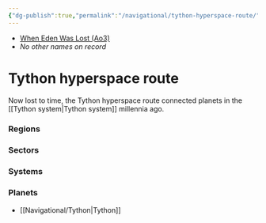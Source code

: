 ```yaml
---
{"dg-publish":true,"permalink":"/navigational/tython-hyperspace-route/","tags":["map","hyperlane"]}
---
```


- [When Eden Was Lost (Ao3)](https://archiveofourown.org/works/19334440/chapters/45992584)
- *No other names on record*
# Tython hyperspace route

Now lost to time, the Tython hyperspace route connected planets in the [[Tython system\|Tython system]] millennia ago. 

### Regions

### Sectors

### Systems

### Planets
- [[Navigational/Tython\|Tython]]

